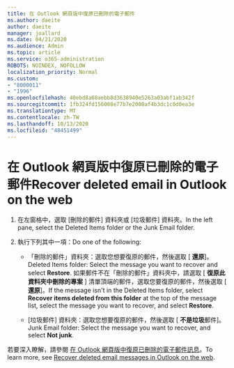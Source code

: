 ```yaml
---
title: 在 Outlook 網頁版中復原已刪除的電子郵件
ms.author: daeite
author: daeite
manager: joallard
ms.date: 04/21/2020
ms.audience: Admin
ms.topic: article
ms.service: o365-administration
ROBOTS: NOINDEX, NOFOLLOW
localization_priority: Normal
ms.custom:
- "8000011"
- "1996"
ms.openlocfilehash: 40ebd8a68aebb8d3638940e5263a03abf1ab342f
ms.sourcegitcommit: 1fb324fd156008e77b7e2008af4b3dc1c0d0ea3e
ms.translationtype: MT
ms.contentlocale: zh-TW
ms.lasthandoff: 10/13/2020
ms.locfileid: "48451499"
---
```

# <a name="recover-deleted-email-in-outlook-on-the-web"></a><span data-ttu-id="bcf75-102">在 Outlook 網頁版中復原已刪除的電子郵件</span><span class="sxs-lookup"><span data-stu-id="bcf75-102">Recover deleted email in Outlook on the web</span></span>

1. <span data-ttu-id="bcf75-103">在左窗格中，選取 [刪除的郵件] 資料夾或 [垃圾郵件] 資料夾。</span><span class="sxs-lookup"><span data-stu-id="bcf75-103">In the left pane, select the Deleted Items folder or the Junk Email folder.</span></span>

2. <span data-ttu-id="bcf75-104">執行下列其中一項：</span><span class="sxs-lookup"><span data-stu-id="bcf75-104">Do one of the following:</span></span>

    - <span data-ttu-id="bcf75-105">「刪除的郵件」資料夾：選取您想要復原的郵件，然後選取 [ **還原**]。</span><span class="sxs-lookup"><span data-stu-id="bcf75-105">Deleted Items folder: Select the message you want to recover and select **Restore**.</span></span> <span data-ttu-id="bcf75-106">如果郵件不在「刪除的郵件」資料夾中，請選取 [ **復原此資料夾中刪除的專案** ] 清單頂端的郵件，選取您要復原的郵件，然後選取 [ **還原**]。</span><span class="sxs-lookup"><span data-stu-id="bcf75-106">If the message isn't in the Deleted Items folder, select **Recover items deleted from this folder** at the top of the message list, select the message you want to recover, and select **Restore**.</span></span>

    - <span data-ttu-id="bcf75-107">[垃圾郵件] 資料夾：選取您想要復原的郵件，然後選取 [ **不是垃圾**郵件]。</span><span class="sxs-lookup"><span data-stu-id="bcf75-107">Junk Email folder: Select the message you want to recover, and select **Not junk**.</span></span>

<span data-ttu-id="bcf75-108">若要深入瞭解，請參閱 [在 Outlook 網頁版中復原已刪除的電子郵件訊息](https://support.office.com/article/a8ca78ac-4721-4066-95dd-571842e9fb11)。</span><span class="sxs-lookup"><span data-stu-id="bcf75-108">To learn more, see [Recover deleted email messages in Outlook on the web](https://support.office.com/article/a8ca78ac-4721-4066-95dd-571842e9fb11).</span></span>

